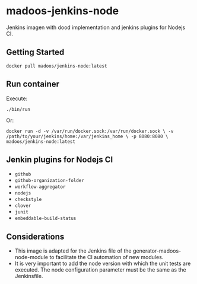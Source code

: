 # madoos-jenkins-node

Jenkins imagen with dood implementation and jenkins plugins for Nodejs CI.

## Getting Started

`docker pull madoos/jenkins-node:latest`

## Run container

Execute: 

`./bin/run`

Or:

`docker run -d -v /var/run/docker.sock:/var/run/docker.sock \
-v /path/to/your/jenkins/home:/var/jenkins_home \
-p 8080:8080 \
madoos/jenkins-node:latest`


## Jenkin plugins for Nodejs CI

 * `github`
 * `github-organization-folder`
 * `workflow-aggregator`
 * `nodejs`
 * `checkstyle`
 * `clover`
 * `junit`
 * `embeddable-build-status`


## Considerations

* This image is adapted for the Jenkins file of the generator-madoos-node-module  to facilitate the CI automation of new modules.
* It is very important to add the node version with which the unit tests are executed. The node configuration parameter must be the same as the Jenkinsfile.
